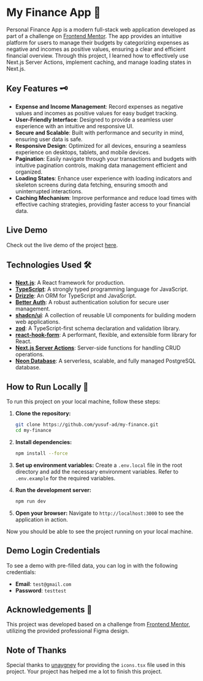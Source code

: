 # My Finance App 📝

Personal Finance App is a modern full-stack web application developed as part of a challenge on [Frontend Mentor](https://www.frontendmentor.io/challenges/personal-finance-app-JfjtZgyMt1). The app provides an intuitive platform for users to manage their budgets by categorizing expenses as negative and incomes as positive values, ensuring a clear and efficient financial overview. Through this project, I learned how to effectively use Next.js Server Actions, implement caching, and manage loading states in Next.js.

## Key Features 🗝️

- **Expense and Income Management**: Record expenses as negative values and
  incomes as positive values for easy budget tracking.
- **User-Friendly Interface**: Designed to provide a seamless user experience
  with an intuitive and responsive UI.
- **Secure and Scalable**: Built with performance and security in mind, ensuring
  user data is safe.
- **Responsive Design**: Optimized for all devices, ensuring a seamless experience
  on desktops, tablets, and mobile devices.
- **Pagination**: Easily navigate through your transactions and budgets with intuitive
  pagination controls, making data management efficient and organized.
- **Loading States**: Enhance user experience with loading indicators and skeleton
  screens during data fetching, ensuring smooth and uninterrupted interactions.
- **Caching Mechanism**: Improve performance and reduce load times with effective
  caching strategies, providing faster access to your financial data.

## Live Demo

Check out the live demo of the project [here](https://my-finance-chi.vercel.app/).

## Technologies Used 🛠️

- **[Next.js](https://nextjs.org/)**: A React framework for production.
- **[TypeScript](https://www.typescriptlang.org/)**: A strongly typed programming language for JavaScript.
- **[Drizzle](https://orm.drizzle.team/)**: An ORM for TypeScript and JavaScript.
- **[Better Auth](https://www.better-auth.com/)**: A robust authentication solution for secure user management.
- **[shadcn/ui](https://ui.shadcn.com/)**: A collection of reusable UI components for building modern web applications.
- **[zod](https://zod.dev/)**: A TypeScript-first schema declaration and validation library.
- **[react-hook-form](https://react-hook-form.com/)**: A performant, flexible, and extensible form library for React.
- **[Next.js Server Actions](https://nextjs.org/docs/app/building-your-application/data-fetching/server-actions-and-mutations)**: Server-side functions for handling CRUD operations.
- **[Neon Database](https://neon.tech/)**: A serverless, scalable, and fully managed PostgreSQL database.

## How to Run Locally 🚀

To run this project on your local machine, follow these steps:

1. **Clone the repository:**

   ```bash
   git clone https://github.com/yusuf-ad/my-finance.git
   cd my-finance
   ```

2. **Install dependencies:**

   ```bash
   npm install --force
   ```

3. **Set up environment variables:**
   Create a `.env.local` file in the root directory and add the necessary environment variables. Refer to `.env.example` for the required variables.

4. **Run the development server:**

   ```bash
   npm run dev
   ```

5. **Open your browser:**
   Navigate to `http://localhost:3000` to see the application in action.

Now you should be able to see the project running on your local machine.

## Demo Login Credentials

To see a demo with pre-filled data, you can log in with the following credentials:

- **Email**: `test@gmail.com`
- **Password**: `testtest`

## Acknowledgements 🙏

This project was developed based on a challenge from [Frontend Mentor](https://www.frontendmentor.io/challenges/personal-finance-app-JfjtZgyMt1), utilizing the provided professional Figma design.

## Note of Thanks

Special thanks to [unaygney](https://github.com/unaygney/personal-finance-app) for providing the `icons.tsx` file used in this project. Your project has helped me a lot to finish this project.

